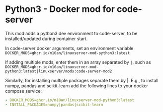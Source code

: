 # Python3 - Docker mod for code-server

This mod adds a python3 dev environment to code-server, to be installed/updated during container start.

In code-server docker arguments, set an environment variable `DOCKER_MODS=ghcr.io/m10an/linuxserver-mod-python3:latest`

If adding multiple mods, enter them in an array separated by `|`, such as `DOCKER_MODS=ghcr.io/m10an/linuxserver-mod-python3:latest|linuxserver/mods:code-server-mod2`

Similarly, for installing multiple packages separate them by |. E.g., to install numpy, pandas and scikit-learn add the following lines to your docker compose service:
```yaml
- DOCKER_MODS=ghcr.io/m10an/linuxserver-mod-python3:latest
- INSTALL_PACKAGES=numpy|pandas|scikit-learn
```
